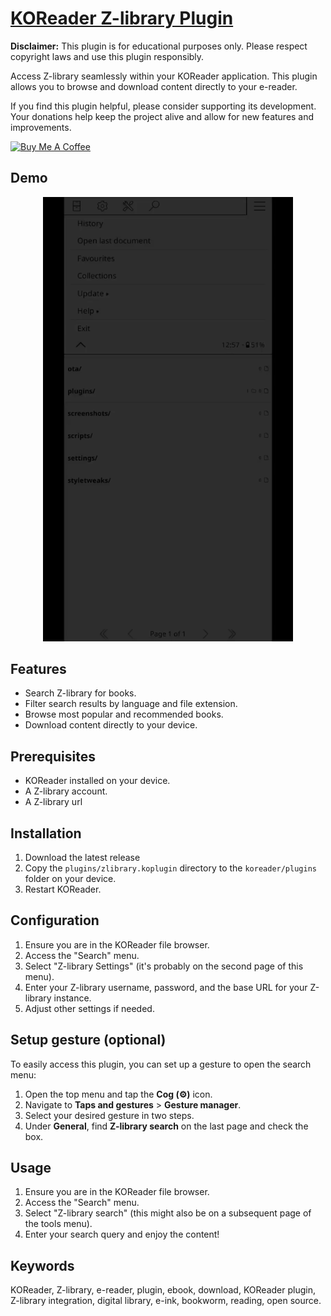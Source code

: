 # [KOReader Z-library Plugin](https://github.com/ZlibraryKO/zlibrary.koplugin)

**Disclaimer:** This plugin is for educational purposes only. Please respect copyright laws and use this plugin responsibly.

Access Z-library seamlessly within your KOReader application. This plugin allows you to browse and download content directly to your e-reader.

If you find this plugin helpful, please consider supporting its development. Your donations help keep the project alive and allow for new features and improvements.

<a href="https://buymeacoffee.com/zlibraryko" target="_blank"><img src="https://cdn.buymeacoffee.com/buttons/default-orange.png" alt="Buy Me A Coffee" height="41" width="174"></a>

## Demo

<div align="center">
  <img src="assets/search_and_download.gif" width="400">
</div>


## Features

*   Search Z-library for books.
*   Filter search results by language and file extension.
*   Browse most popular and recommended books.
*   Download content directly to your device.


## Prerequisites

*   KOReader installed on your device.
*   A Z-library account.
*   A Z-library url

## Installation

1.  Download the latest release
2.  Copy the `plugins/zlibrary.koplugin` directory to the `koreader/plugins` folder on your device.
3.  Restart KOReader.

## Configuration

1.  Ensure you are in the KOReader file browser.
2.  Access the "Search" menu.
3.  Select "Z-library Settings" (it's probably on the second page of this menu).
4.  Enter your Z-library username, password, and the base URL for your Z-library instance.
5.  Adjust other settings if needed.

## Setup gesture (optional)

To easily access this plugin, you can set up a gesture to open the search menu:

1.  Open the top menu and tap the **Cog (⚙️)** icon.
2.  Navigate to **Taps and gestures** > **Gesture manager**.
3.  Select your desired gesture in two steps.
4.  Under **General**, find **Z-library search** on the last page and check the box.

## Usage

1.  Ensure you are in the KOReader file browser.
2.  Access the "Search" menu.
3.  Select "Z-library search" (this might also be on a subsequent page of the tools menu).
4.  Enter your search query and enjoy the content!

## Keywords

KOReader, Z-library, e-reader, plugin, ebook, download, KOReader plugin, Z-library integration, digital library, e-ink, bookworm, reading, open source.
